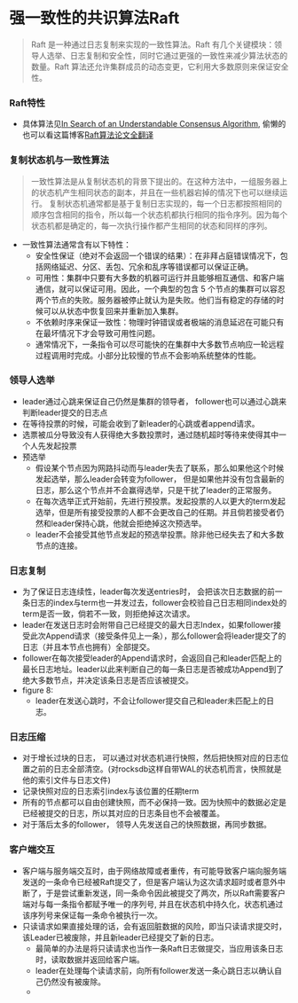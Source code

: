 # 强一致性的共识算法Raft

> Raft 是一种通过日志复制来实现的一致性算法。Raft 有几个关键模块：领导人选举、日志复制和安全性，同时它通过更强的一致性来减少算法状态的数量。Raft 算法还允许集群成员的动态变更，它利用大多数原则来保证安全性。

### Raft特性

* 具体算法见[In Search of an Understandable Consensus Algorithm](https://raft.github.io/raft.pdf), 偷懒的也可以看这篇博客[Raft算法论文全翻译](https://blog.csdn.net/erlib/article/details/53671783)

### 复制状态机与一致性算法

> 一致性算法是从复制状态机的背景下提出的。在这种方法中，一组服务器上的状态机产生相同状态的副本，并且在一些机器宕掉的情况下也可以继续运行。 复制状态机通常都是基于复制日志实现的，每一个日志都按照相同的顺序包含相同的指令，所以每一个状态机都执行相同的指令序列。因为每个状态机都是确定的，每一次执行操作都产生相同的状态和同样的序列。

* 一致性算法通常含有以下特性：
  *  安全性保证（绝对不会返回一个错误的结果）：在非拜占庭错误情况下，包括网络延迟、分区、丢包、冗余和乱序等错误都可以保证正确。
  * 可用性：集群中只要有大多数的机器可运行并且能够相互通信、和客户端通信，就可以保证可用。因此，一个典型的包含 5 个节点的集群可以容忍两个节点的失败。服务器被停止就认为是失败。他们当有稳定的存储的时候可以从状态中恢复回来并重新加入集群。
  * 不依赖时序来保证一致性：物理时钟错误或者极端的消息延迟在可能只有在最坏情况下才会导致可用性问题。
  * 通常情况下，一条指令可以尽可能快的在集群中大多数节点响应一轮远程过程调用时完成。小部分比较慢的节点不会影响系统整体的性能。

### 领导人选举

* leader通过心跳来保证自己仍然是集群的领导者， follower也可以通过心跳来判断leader提交的日志点
* 在等待投票的时候，可能会收到了新leader的心跳或者append请求。
* 选票被瓜分导致没有人获得绝大多数投票时，通过随机超时等待来使得其中一个人先发起投票
* 预选举
  * 假设某个节点因为网路抖动而与leader失去了联系，那么如果他这个时候发起选举，那么leader会转变为follower， 但是如果他并没有包含最新的日志，那么这个节点并不会赢得选举，只是干扰了leader的正常服务。
  * 在每次选举正式开始前，先进行预投票。发起投票的人以更大的term发起选举，但是所有接受投票的人都不会更改自己的任期。并且倘若接受者仍然和leader保持心跳，他就会拒绝掉这次预选举。
  * leader不会接受其他节点发起的预选举投票。除非他已经失去了和大多数节点的连接。 

### 日志复制

* 为了保证日志连续性，leader每次发送entries时， 会把该次日志数据的前一条日志的index与term也一并发过去，follower会校验自己日志相同index处的term是否一致，倘若不一致，则拒绝掉这次请求。
* leader在发送日志时会附带自己已经提交的最大日志Index，如果follower接受此次Append请求（接受条件见上一条），那么follower会将leader提交了的日志（并且本节点也拥有）全部提交。
* follower在每次接受leader的Append请求时，会返回自己和leader匹配上的最长日志地址。leader以此来判断自己的每一条日志是否被成功Append到了绝大多数节点，并决定该条日志是否应该被提交。
* figure 8:
  * leader在发送心跳时，不会让follower提交自己和leader未匹配上的日志。

### 日志压缩

* 对于增长过块的日志， 可以通过对状态机进行快照，然后把快照对应的日志位置之前的日志全部清空。(对rocksdb这样自带WAL的状态机而言，快照就是他的索引文件与日志文件)
* 记录快照对应的日志索引index与该位置的任期term
* 所有的节点都可以自由创建快照，而不必保持一致。因为快照中的数据必定是已经被提交的日志，所以其对应的日志条目也不会被覆盖。
* 对于落后太多的follower， 领导人先发送自己的快照数据，再同步数据。

### 客户端交互

* 客户端与服务端交互时，由于网络故障或者重传，有可能导致客户端向服务端发送的一条命令已经被Raft提交了，但是客户端认为这次请求超时或者意外中断了，于是尝试重新发送，同一条命令因此被提交了两次，所以Raft需要客户端对与每一条指令都赋予唯一的序列号, 并且在状态机中持久化，状态机通过该序列号来保证每一条命令被执行一次。
* 只读请求如果直接处理的话，会有返回脏数据的风险，即当只读请求提交时，该Leader已被废除，并且新leader已经提交了新的日志。
  * 最简单的办法是将只读请求也当作一条Raft日志做提交，当应用该条日志时，读取数据并返回给客户端。
  * leader在处理每个读请求前，向所有follower发送一条心跳日志以确认自己仍然没有被废除。
  * 
